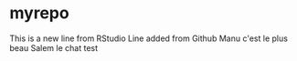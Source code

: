 # myrepo
This is a new line from RStudio
Line added from Github
Manu c'est le plus beau
Salem le chat
test
